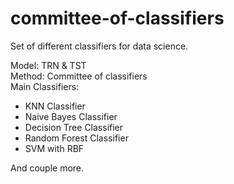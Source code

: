 # committee-of-classifiers
Set of different classifiers for data science.  

Model: TRN & TST  
Method: Committee of classifiers  
Main Classifiers:
- KNN Classifier  
- Naive Bayes Classifier  
- Decision Tree Classifier  
- Random Forest Classifier  
- SVM with RBF  

And couple more.
